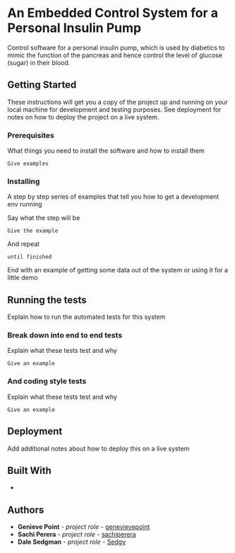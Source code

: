 # An Embedded Control System for a Personal Insulin Pump

Control software for a personal insulin pump, which is used by diabetics to mimic the function of the pancreas and hence control the level of glucose (sugar) in their blood.

## Getting Started

These instructions will get you a copy of the project up and running on your local machine for development and testing purposes. See deployment for notes on how to deploy the project on a live system.

### Prerequisites

What things you need to install the software and how to install them

```
Give examples
```

### Installing

A step by step series of examples that tell you how to get a development env running

Say what the step will be

```
Give the example
```

And repeat

```
until finished
```

End with an example of getting some data out of the system or using it for a little demo

## Running the tests

Explain how to run the automated tests for this system

### Break down into end to end tests

Explain what these tests test and why

```
Give an example
```

### And coding style tests

Explain what these tests test and why

```
Give an example
```

## Deployment

Add additional notes about how to deploy this on a live system

## Built With

* 

## Authors

* **Genieve Point** - *project role* - [genevievepoint](https://github.com/genevievepoint)
* **Sachi Perera** - *project role* - [sachiperera](https://github.com/sachiperera)
* **Dale Sedgman** - *project role* - [Sedgy](https://github.com/Sedgy)

